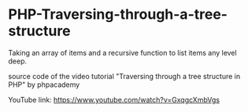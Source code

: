 # PHP-Traversing-through-a-tree-structure
Taking an array of items and a recursive function to list items any level deep.


source code of the video tutorial "Traversing through a tree structure in PHP" by phpacademy

YouTube link:
https://www.youtube.com/watch?v=GxqgcXmbVgs
